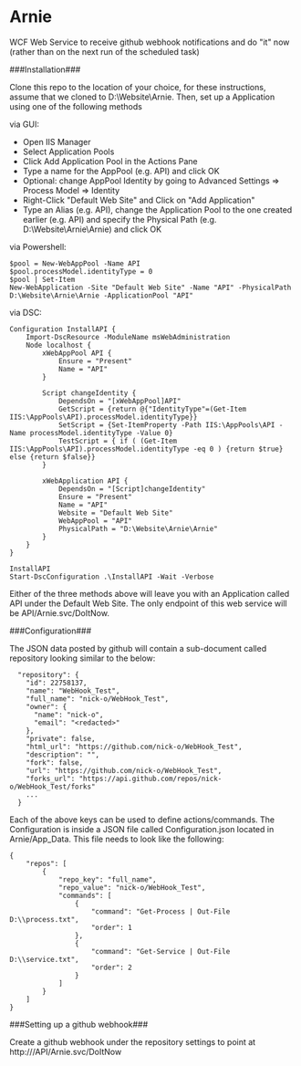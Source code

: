 Arnie
=====

WCF Web Service to receive github webhook notifications and do "it" now (rather than on the next run of the scheduled task)


###Installation###

Clone this repo to the location of your choice, for these instructions, assume that we cloned to D:\Website\Arnie. Then, set up a  Application using one of the following methods

via GUI:
* Open IIS Manager
* Select Application Pools
* Click Add Application Pool in the Actions Pane
* Type a name for the AppPool (e.g. API) and click OK
* Optional: change AppPool Identity by going to Advanced Settings => Process Model => Identity
* Right-Click "Default Web Site" and Click on "Add Application"
* Type an Alias (e.g. API), change the Application Pool to the one created earlier (e.g. API) and specify the Physical Path (e.g. D:\Website\Arnie\Arnie) and click OK

via Powershell:
```
$pool = New-WebAppPool -Name API
$pool.processModel.identityType = 0
$pool | Set-Item
New-WebApplication -Site "Default Web Site" -Name "API" -PhysicalPath D:\Website\Arnie\Arnie -ApplicationPool "API"
```

via DSC:
```
Configuration InstallAPI {
    Import-DscResource -ModuleName msWebAdministration
    Node localhost {
        xWebAppPool API {
            Ensure = "Present"
            Name = "API"
        }

        Script changeIdentity {
            DependsOn = "[xWebAppPool]API"
            GetScript = {return @{"IdentityType"=(Get-Item IIS:\AppPools\API).processModel.identityType}}
            SetScript = {Set-ItemProperty -Path IIS:\AppPools\API -Name processModel.identityType -Value 0}
            TestScript = { if ( (Get-Item IIS:\AppPools\API).processModel.identityType -eq 0 ) {return $true} else {return $false}}
        }

        xWebApplication API {
            DependsOn = "[Script]changeIdentity"
            Ensure = "Present"
            Name = "API"
            Website = "Default Web Site"
            WebAppPool = "API"
            PhysicalPath = "D:\Website\Arnie\Arnie"
        }
    }
}

InstallAPI
Start-DscConfiguration .\InstallAPI -Wait -Verbose
```


Either of the three methods above will leave you with an Application called API under the Default Web Site. The only endpoint of this web service will be API/Arnie.svc/DoItNow.

###Configuration###

The JSON data posted by github will contain a sub-document called repository looking similar to the below:

```
  "repository": {
    "id": 22758137,
    "name": "WebHook_Test",
    "full_name": "nick-o/WebHook_Test",
    "owner": {
      "name": "nick-o",
      "email": "<redacted>"
    },
    "private": false,
    "html_url": "https://github.com/nick-o/WebHook_Test",
    "description": "",
    "fork": false,
    "url": "https://github.com/nick-o/WebHook_Test",
    "forks_url": "https://api.github.com/repos/nick-o/WebHook_Test/forks"
    ...
  }
```

Each of the above keys can be used to define actions/commands. The Configuration is inside a JSON file called Configuration.json located in Arnie/App_Data. This file needs to look like the following:
```
{
    "repos": [
        {
            "repo_key": "full_name",
            "repo_value": "nick-o/WebHook_Test",
            "commands": [
                {
                    "command": "Get-Process | Out-File D:\\process.txt",
                    "order": 1
                },
                {
                    "command": "Get-Service | Out-File D:\\service.txt",
                    "order": 2
                }
            ]
        }
    ]
}
```





###Setting up a github webhook###

Create a github webhook under the repository settings to point at http://<public IP>/API/Arnie.svc/DoItNow
